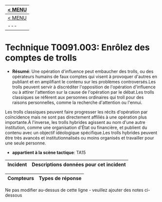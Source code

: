 |[< MENU](../README.md)|
|---|
|[< MENU](../../README.md)|
|---|
# Technique T0091.003: Enrôlez des comptes de trolls

* **Résumé**: Une opération d'influence peut embaucher des trolls, ou des opérateurs humains de faux comptes qui visent à provoquer d'autres en publiant et en amplifiant le contenu sur les problèmes controversés.Les trolls peuvent servir à discréditer l'opposition de l'opération d'influence ou à attirer l'attention sur la cause de l'opération par le débat.Les trolls classiques se réfèrent aux personnes ordinaires qui troll pour des raisons personnelles, comme la recherche d'attention ou l'ennui.

Les trolls classiques peuvent faire progresser les récits d'opération par coïncidence mais ne sont pas directement affiliés à une opération plus importante.À l'inverse, les trolls hybrides agissent au nom d'une autre institution, comme une organisation d'État ou financière, et publient du contenu avec un objectif idéologique spécifique.Les trolls hybrides peuvent être très avancés et institutionnalisés ou moins organisés et travailler pour une seule personne.

* **appartient à la scène tactique**: TA15


|Incident |Descriptions données pour cet incident |
|-------- |-------------------- |

|Compteurs |Types de réponse |
|-------- |-------------- |


Ne pas modifier au-dessus de cette ligne - veuillez ajouter des notes ci-dessous